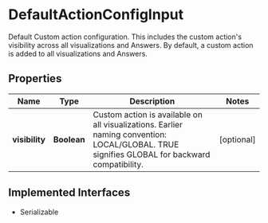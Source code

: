 

# DefaultActionConfigInput

Default Custom action configuration. This includes the custom action's visibility across all visualizations and Answers. By default, a custom action is added to all visualizations and Answers.

## Properties

| Name | Type | Description | Notes |
|------------ | ------------- | ------------- | -------------|
|**visibility** | **Boolean** | Custom action is available on all visualizations. Earlier naming convention: LOCAL/GLOBAL. TRUE signifies GLOBAL for backward compatibility. |  [optional] |


## Implemented Interfaces

* Serializable


